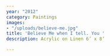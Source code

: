 ```yaml
---
year: "2012"
category: Paintings
images:
- "/uploads/believe-me.jpg"
title: 'Believe Me when I tell. You '
description: Acrylic on Linen 6’ x 8’

---
```

